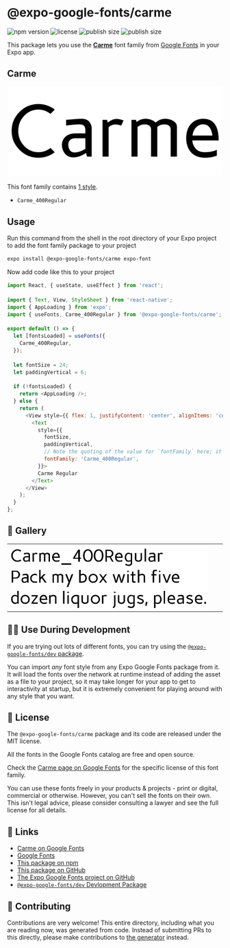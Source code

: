 # @expo-google-fonts/carme

![npm version](https://flat.badgen.net/npm/v/@expo-google-fonts/carme)
![license](https://flat.badgen.net/github/license/expo/google-fonts)
![publish size](https://flat.badgen.net/packagephobia/install/@expo-google-fonts/carme)
![publish size](https://flat.badgen.net/packagephobia/publish/@expo-google-fonts/carme)

This package lets you use the [**Carme**](https://fonts.google.com/specimen/Carme) font family from [Google Fonts](https://fonts.google.com/) in your Expo app.

## Carme

![Carme](./font-family.png)

This font family contains [1 style](#-gallery).

- `Carme_400Regular`

## Usage

Run this command from the shell in the root directory of your Expo project to add the font family package to your project
```sh
expo install @expo-google-fonts/carme expo-font
```

Now add code like this to your project
```js
import React, { useState, useEffect } from 'react';

import { Text, View, StyleSheet } from 'react-native';
import { AppLoading } from 'expo';
import { useFonts, Carme_400Regular } from '@expo-google-fonts/carme';

export default () => {
  let [fontsLoaded] = useFonts({
    Carme_400Regular,
  });

  let fontSize = 24;
  let paddingVertical = 6;

  if (!fontsLoaded) {
    return <AppLoading />;
  } else {
    return (
      <View style={{ flex: 1, justifyContent: 'center', alignItems: 'center' }}>
        <Text
          style={{
            fontSize,
            paddingVertical,
            // Note the quoting of the value for `fontFamily` here; it expects a string!
            fontFamily: 'Carme_400Regular',
          }}>
          Carme Regular
        </Text>
      </View>
    );
  }
};

```

## 🔡 Gallery


||||
|-|-|-|
|![Carme_400Regular](./Carme_400Regular.ttf.png)||||


## 👩‍💻 Use During Development

If you are trying out lots of different fonts, you can try using the [`@expo-google-fonts/dev` package](https://github.com/expo/google-fonts/tree/master/font-packages/dev#readme).

You can import *any* font style from any Expo Google Fonts package from it. It will load the fonts
over the network at runtime instead of adding the asset as a file to your project, so it may take longer
for your app to get to interactivity at startup, but it is extremely convenient
for playing around with any style that you want.

## 📖 License

The `@expo-google-fonts/carme` package and its code are released under the MIT license.

All the fonts in the Google Fonts catalog are free and open source.

Check the [Carme page on Google Fonts](https://fonts.google.com/specimen/Carme) for the specific license of this font family.

You can use these fonts freely in your products & projects - print or digital, commercial or otherwise. However, you can't sell the fonts on their own. This isn't legal advice, please consider consulting a lawyer and see the full license for all details.

## 🔗 Links

- [Carme on Google Fonts](https://fonts.google.com/specimen/Carme)
- [Google Fonts](https://fonts.google.com/)
- [This package on npm](https://www.npmjs.com/package/@expo-google-fonts/carme)
- [This package on GitHub](https://github.com/expo/google-fonts/tree/master/font-packages/carme)
- [The Expo Google Fonts project on GitHub](https://github.com/expo/google-fonts)
- [`@expo-google-fonts/dev` Devlopment Package](https://github.com/expo/google-fonts/tree/master/font-packages/dev)

## 🤝 Contributing

Contributions are very welcome! This entire directory, including what you are reading now, was generated from code. Instead of submitting PRs to this directly, please make contributions to [the generator](https://github.com/expo/google-fonts/tree/master/packages/generator) instead.
